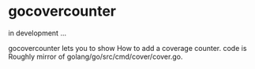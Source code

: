 # gocovercounter

in development ...

gocovercounter lets you to show How to add a coverage counter.
code is Roughly mirror of golang/go/src/cmd/cover/cover.go.

